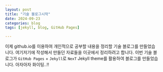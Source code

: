 ```yaml
---
layout: post
title: "기술 블로그시작"
date: 2024-09-23
categories: blog
tags: [jekyll, blog, GitHub Pages]

---
```


이제 github.io를 이용하여 개인적으로 공부할 내용을 정리할 기술 블로그를 만들었습니다. 여기저기에 작성해서 만들던 자료들을 이곳에서 정리하려고 합니다.  이번 기술 블로그가 `GitHub Pages` + `Jekyll`로  `NexT` Jekyll theme를 활용하여 블로그를 만들었습니다. 아자아자 화이팅..!!
